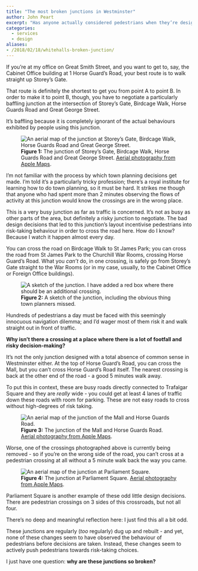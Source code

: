 ```yaml
---
title: "The most broken junctions in Westminster"
author: John Peart
excerpt: "Has anyone actually considered pedestrians when they’re designing these things?"
categories:
  - services
  - design
aliases:
- /2018/02/18/whitehalls-broken-junction/
---
```


If you’re at my office on Great Smith Street, and you want to get to, say, the Cabinet Office building at 1 Horse Guard’s Road, your best route is to walk straight up Storey’s Gate.

That route is definitely the shortest to get you from point A to point B. In order to make it to point B, though, you have to negotiate a particularly baffling junction at the intersection of Storey’s Gate, Birdcage Walk, Horse Guards Road and Great George Street.

It’s baffling because it is completely ignorant of the actual behaviours exhibited by people using this junction.

<figure>
  <img src="/assets/images/posts/2018-02-18-whitehalls-broken-junction-aerial.png" alt="An aerial map of the junction at Storey’s Gate, Birdcage Walk, Horse Guards Road and Great George Street.">
  <figcaption>
    <strong>Figure 1:</strong>
    The junction of Storey’s Gate, Birdcage Walk, Horse Guards Road and Great George Street.
    <a href="https://maps.apple.com/?q=51.501367,-0.129838&amp;sll=51.501367,-0.129838&amp;sspn=0.003009,0.007918&amp;t=h" title="Open Aerial photography from Apple Maps in new window" target="_blank">Aerial photography from Apple Maps</a>.
  </figcaption>
</figure>

I’m not familiar with the process by which town planning decisions get made. I’m told it’s a particularly tricky profession; there’s a royal institute for learning how to do town planning, so it must be hard. It strikes me though that anyone who had spent more than 2 minutes observing the flows of activity at this junction would know the crossings are in the wrong place.

This is a very busy junction as far as traffic is concerned. It’s not as busy as other parts of the area, but definitely a risky junction to negotiate. The bad design decisions that led to this junction’s layout incentivise pedestrians into risk-taking behaviour in order to cross the road here. How do I know? Because I watch it happen almost every day.

You can cross the road on Birdcage Walk to St James Park; you can cross the road from St James Park to the Churchill War Rooms, crossing Horse Guard’s Road. What you *can’t* do, in one crossing, is safely go from Storey’s Gate straight to the War Rooms (or in my case, usually, to the Cabinet Office or Foreign Office buildings).

<figure>
  <img src="/assets/images/posts/2018-02-18-whitehalls-broken-junction-sketch.png" alt="A sketch of the junction. I have added a red box where there should be an additional crossing.">
  <figcaption>
    <strong>Figure 2:</strong>
    A sketch of the junction, including the obvious thing town planners missed.
  </figcaption>
</figure>

Hundreds of pedestrians a day must be faced with this seemingly innocuous navigation dilemma; and I’d wager most of them risk it and walk straight out in front of traffic.

**Why isn’t there a crossing at a place where there is a lot of footfall and risky decision-making?**

It’s not the only junction designed with a total absence of common sense in Westminster either. At the top of Horse Guard’s Road, you can cross the Mall, but you can’t cross Horse Guard’s Road itself. The nearest crossing is back at the other end of the road - a good 5 minutes walk away.

To put this in context, these are busy roads directly connected to Trafalgar Square and they are *really* wide - you could get at least 4 lanes of traffic down these roads with room for parking. These are not easy roads to cross without high-degrees of risk taking.

<figure>
  <img src="/assets/images/posts/2018-02-18-whitehalls-broken-junction-aerial2.png" alt="An aerial map of the junction of the Mall and Horse Guards Road.">
  <figcaption>
    <strong>Figure 3:</strong>
    The junction of the Mall and Horse Guards Road.
    <a href="https://maps.apple.com/?q=51.505856,-0.130749&amp;sll=51.505856,-0.130749&amp;sspn=0.003009,0.007918&amp;t=h" title="Open Aerial photography from Apple Maps in new window" target="_blank">Aerial photography from Apple Maps</a>.
  </figcaption>
</figure>

Worse, one of the crossings photographed above is currently being removed - so if you’re on the wrong side of the road, you can’t cross at a pedestrian crossing at all without a 5 minute walk back the way you came.

<figure>
  <img src="/assets/images/posts/2018-02-18-whitehalls-broken-junction-aerial3.png" alt="An aerial map of the junction at Parliament Square.">
  <figcaption>
    <strong>Figure 4:</strong>
    The junction at Parliament Square.
    <a href="https://maps.apple.com/?q=51.501061,-0.126233&amp;sll=51.501061,-0.126233&amp;sspn=0.003462,0.005816&amp;t=h" title="Open Aerial photography from Apple Maps in new window" target="_blank">Aerial photography from Apple Maps</a>.
  </figcaption>
</figure>

Parliament Square is another example of these odd little design decisions. There are pedestrian crossings on 3 sides of this crossroads, but not all four.

There’s no deep and meaningful reflection here: I just find this all a bit odd.

These junctions are regularly (*too* regularly) dug up and rebuilt - and yet, none of these changes seem to have observed the behaviour of pedestrians before decisions are taken. Instead, these changes seem to actively push pedestrians towards risk-taking choices.

I just have one question: **why are these junctions so broken?**
